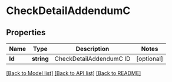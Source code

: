 # CheckDetailAddendumC

## Properties
Name | Type | Description | Notes
------------ | ------------- | ------------- | -------------
**Id** | **string** | CheckDetailAddendumC ID | [optional] 

[[Back to Model list]](../README.md#documentation-for-models) [[Back to API list]](../README.md#documentation-for-api-endpoints) [[Back to README]](../README.md)


